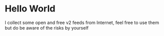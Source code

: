 # Hello World 
I collect some open and free v2 feeds from Internet, feel free to use them but do be aware of the risks by yourself
